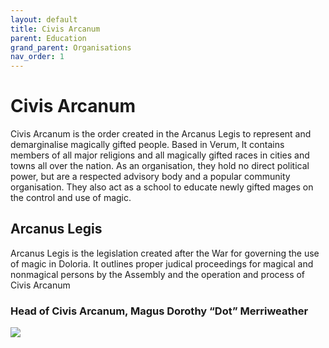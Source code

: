 ```yaml
---
layout: default
title: Civis Arcanum
parent: Education
grand_parent: Organisations
nav_order: 1
---
```


# Civis Arcanum

Civis Arcanum is the order created in the Arcanus Legis to represent and demarginalise magically gifted people. Based in Verum, It contains members of all major religions and all magically gifted races in cities and towns all over the nation. As an organisation, they hold no direct political power, but are a respected advisory body and a popular community organisation. They also act as a school to educate newly gifted mages on the control and use of magic.

## Arcanus Legis

Arcanus Legis is the legislation created after the War for governing the use of magic in Doloria. It outlines proper judical proceedings for magical and nonmagical persons by the Assembly and the operation and process of Civis Arcanum

### Head of Civis Arcanum, Magus Dorothy “Dot” Merriweather

![](/doloria/img/dot.jpeg)